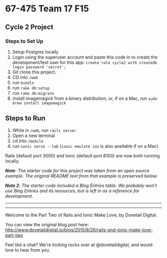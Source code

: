 # 67-475 Team 17 F15
## Cycle 2 Project
### Steps to Set Up 
1. Setup Postgres locally
2. Login using the superuser account and paste this code in to create the development/test user for this app: `create role cycle2 with createdb login password 'secret';`
3. Git clone this project.
4. CD into `/web`
5. run `bundle`
6. run `rake db:setup`
7. run `rake db:migrate`
8. install imagemagick from a binary distribution, or, if on a Mac, run `sudo brew install imagemagick`

## Steps to Run
1. While in `/web`, run `rails server`
2. Open a new terminal
3. cd into `/mobile`
4. run `ionic serve --lab` (`ionic emulate ios` is also available if on a Mac)

Rails (default port 3000) and Ionic (default port 8100) are now both running locally.

*__Note__: The starter code for this project was taken from an open source example. The original README text from that example is preserved below.*

*__Note 2__: The starter code included a Blog Entries table. We probably won't use Blog Entries and its resources, but is left in as a reference for development.*



---

---



Welcome to the Part Two of Rails and Ionic Make Love, by Dovetail Digital.

You can view the original blog post here:
http://www.dovetaildigital.io/blog/2015/8/26/rails-and-ionic-make-love-part-two

Feel like a chat? We're kicking rocks over at @dovetaildigital, and would love to hear from you.
